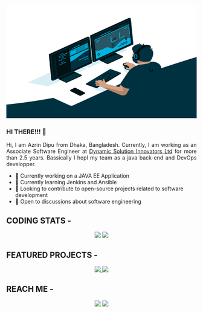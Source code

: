 <!-- <p align="center">
<img src="https://media.giphy.com/media/SWoSkN6DxTszqIKEqv/giphy.gif" alt="Coder GIF" width="500" height="300">
</p>
-->
<p align="center">
<img alt="GIF" src="https://github.com/ajannat/ajannat/blob/main/gifs/code.gif?raw=true" width="600" height="300" />
</p>

### HI THERE!!! 👋

<p align="justify">
Hi, I am Azrin Dipu from Dhaka, Bangladesh. Currently, I am working as an Associate Software Engineer at <a href="http://www.dsinnovators.com/">Dynamic Solution Innovators Ltd</a> for more than 2.5 years. Bassically I hepl my team as a java back-end and DevOps developper.
</p>



- 🔭 Currently working on a JAVA EE Application
- 🌱 Currently learning Jenkins and Ansible
- 👯 Looking to contribute to open-source projects related to software development
- 💬 Open to discussions about software engineering

  

## **CODING STATS -**

<p align = "center">
<img src="https://github-readme-stats.vercel.app/api?username=azrindipu&count_private=true&include_all_commits=true&show_icons=true&theme=gotham&line_height=27&hide_border=true">
<img src="https://github-readme-stats.vercel.app/api/top-langs/?username=azrindipu&show_icons=true&hide=&theme=gotham&line_height=27&hide_border=true">

</p>


## **FEATURED PROJECTS -**

<p align="center">
    <a href="https://github.com/azrindipu/food">
    <img src="https://github-readme-stats.vercel.app/api/pin/?username=azrindipu&repo=food&title_color=ffffff&text_color=c9cacc&icon_color=2bbc8a&bg_color=1d1f21&hide_border=true"/>
    </a>
    <a href="https://github.com/azrindipu/Auth">
    <img src="https://github-readme-stats.vercel.app/api/pin/?username=azrindipu&repo=Auth&title_color=ffffff&text_color=c9cacc&icon_color=2bbc8a&bg_color=1d1f21&hide_border=true"/>
    </a>
</p>



## **REACH ME -**

<p align="center">
    <a href="https://www.linkedin.com/in/azrin-dipu/"><img src="https://img.shields.io/badge/linkedin%20-%230077B5.svg?&style=for-the-badge&logo=linkedin&logoColor=white"/></a>
    <a href="https://www.facebook.com/azrin.dipu/"><img src="https://img.shields.io/badge/facebook%20-%231877F2.svg?&style=for-the-badge&logo=facebook&logoColor=white"/></a>
</p>

